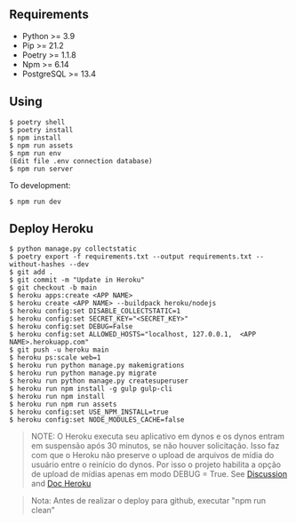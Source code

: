 ## Requirements

* Python >= 3.9
* Pip >= 21.2
* Poetry >= 1.1.8
* Npm >= 6.14
* PostgreSQL >= 13.4

## Using

```shell
$ poetry shell
$ poetry install
$ npm install
$ npm run assets
$ npm run env
(Edit file .env connection database)
$ npm run server
```

To development:

```shell
$ npm run dev
```


## Deploy Heroku

```
$ python manage.py collectstatic
$ poetry export -f requirements.txt --output requirements.txt --without-hashes --dev
$ git add .
$ git commit -m "Update in Heroku"
$ git checkout -b main
$ heroku apps:create <APP NAME>
$ heroku create <APP NAME> --buildpack heroku/nodejs
$ heroku config:set DISABLE_COLLECTSTATIC=1
$ heroku config:set SECRET_KEY="<SECRET_KEY>"
$ heroku config:set DEBUG=False
$ heroku config:set ALLOWED_HOSTS="localhost, 127.0.0.1,  <APP NAME>.herokuapp.com"
$ git push -u heroku main
$ heroku ps:scale web=1
$ heroku run python manage.py makemigrations
$ heroku run python manage.py migrate
$ heroku run python manage.py createsuperuser
$ heroku run npm install -g gulp gulp-cli
$ heroku run npm install
$ heroku run npm run assets
$ heroku config:set USE_NPM_INSTALL=true
$ heroku config:set NODE_MODULES_CACHE=false
```

> NOTE: O Heroku executa seu aplicativo em dynos e os dynos entram em suspensão após 30 minutos, se não houver solicitação. Isso faz com que o Heroku não preserve o upload de arquivos de mídia do usuário entre o reinício do dynos. Por isso o projeto habilita a opção de upload de mídias apenas em modo DEBUG = True. See [Discussion](https://stackoverflow.com/questions/41474150/using-heroku-for-django-media-files) and [Doc Heroku](https://devcenter.heroku.com/articles/s3)

> Nota: Antes de realizar o deploy para github, executar "npm run clean"
